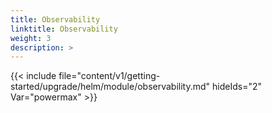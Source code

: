 ```yaml
---
title: Observability
linktitle: Observability
weight: 3
description: >
---  
```


{{< include  file="content/v1/getting-started/upgrade/helm/module/observability.md" hideIds="2" Var="powermax" >}}
